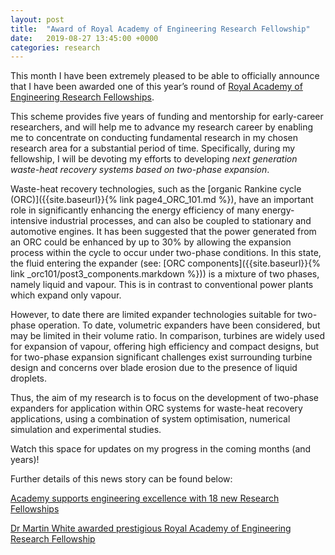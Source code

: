 ```yaml
---
layout: post
title:  "Award of Royal Academy of Engineering Research Fellowship"
date:   2019-08-27 13:45:00 +0000
categories: research
---
```

This month I have been extremely pleased to be able to officially announce that I have been awarded one of this year’s round of [Royal Academy of Engineering Research Fellowships](https://www.raeng.org.uk/grants-and-prizes/support-for-research/raeng-research-fellowship).

This scheme provides five years of funding and mentorship for early-career researchers, and will help me to advance my research career by enabling me to concentrate on conducting fundamental research in my chosen research area for a substantial period of time. Specifically, during my fellowship, I will be devoting my efforts to developing *next generation waste-heat recovery systems based on two-phase expansion*. 

Waste-heat recovery technologies, such as the [organic Rankine cycle (ORC)]({{site.baseurl}}{% link page4_ORC_101.md %}), have an important role in significantly enhancing the energy efficiency of many energy-intensive industrial processes, and can also be coupled to stationary and automotive engines. It has been suggested that the power generated from an ORC could be enhanced by up to 30% by allowing the expansion process within the cycle to occur under two-phase conditions. In this state, the fluid entering the expander (see: [ORC components]({{site.baseurl}}{% link _orc101/post3_components.markdown %})) is a mixture of two phases, namely liquid and vapour. This is in contrast to conventional power plants which expand only vapour.

However, to date there are limited expander technologies suitable for two-phase operation. To date, volumetric expanders have been considered, but may be limited in their volume ratio. In comparison, turbines are widely used for expansion of vapour, offering high efficiency and compact designs, but for two-phase expansion significant challenges exist surrounding turbine design and concerns over blade erosion due to the presence of liquid droplets.

Thus, the aim of my research is to focus on the development of two-phase expanders for application within ORC systems for waste-heat recovery applications, using a combination of system optimisation, numerical simulation and experimental studies.

Watch this space for updates on my progress in the coming months (and years)!

Further details of this news story can be found below:

[Academy supports engineering excellence with 18 new Research Fellowships](https://www.raeng.org.uk/news/news-releases/2019/august/academy-supports-engineering-excellence-with-18-ne)

[Dr Martin White awarded prestigious Royal Academy of Engineering Research Fellowship](https://www.city.ac.uk/news/2019/august/dr-martin-white-awarded-prestigious-royal-academy-of-engineering-research-fellowship)